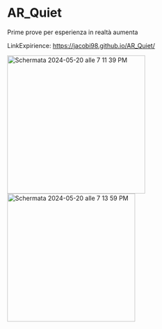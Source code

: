 # AR_Quiet

Prime prove per esperienza in realtà aumenta

LinkExpirience: https://jacobi98.github.io/AR_Quiet/ 


<img width="317" alt="Schermata 2024-05-20 alle 7 11 39 PM" src="https://github.com/jacobi98/AR_Quiet/assets/33379462/a61193df-79b4-4787-bb7e-28bd8c7fa17e">
<img width="294" alt="Schermata 2024-05-20 alle 7 13 59 PM" src="https://github.com/jacobi98/AR_Quiet/assets/33379462/a57c35ca-a1f4-4398-98ef-2e7a1b880554">
